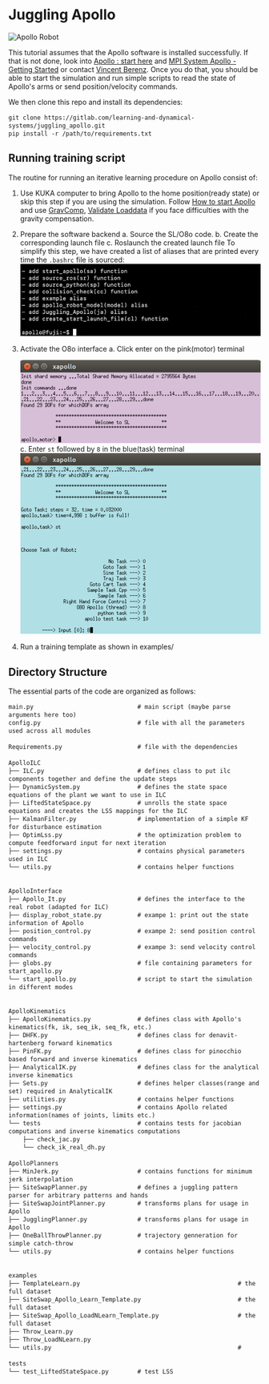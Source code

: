 
# Juggling Apollo


![Apollo Robot](https://am.is.mpg.de/uploads/ckeditor/pictures/80/content_Apollo2__1600x1067_.jpg)


This tutorial assumes that the Apollo software is installed successfully.
If that is not done, look into [Apollo : start here](https://atlas.is.localnet/confluence/display/AMDW/Apollo+%3A+start+here) and [MPI System Apollo - Getting Started](https://atlas.is.localnet/confluence/display/AMDW/MPI+System+Apollo+-+Getting+Started) or contact [Vincent Berenz](https://ei.is.mpg.de/person/vberenz).
Once you do that, you should be able to start the simulation and run simple scripts to read the state of Apollo's arms or send position/velocity commands.

We then clone this repo and install its dependencies:
```
git clone https://gitlab.com/learning-and-dynamical-systems/juggling_apollo.git
pip install -r /path/to/requirements.txt
```

## Running training script
The routine for running an iterative learning procedure on Apollo consist of:
1. Use KUKA computer to bring Apollo to the home position(ready state) or skip this step if you are using the simulation. Follow [How to start Apollo](https://atlas.is.localnet/confluence/pages/viewpage.action?spaceKey=AMDW&title=How+to+start+Apollo+and+control+it+from+SL) and use [GravComp](https://atlas.is.localnet/confluence/pages/viewpage.action?spaceKey=AMDW&title=GravComp+Mode+illigal+state), [Validate Loaddata](https://atlas.is.localnet/confluence/pages/viewpage.action?spaceKey=AMDW&title=Validate+Loaddata+%24TORQUE_AXIS_EST+limit+exceeded) if you face difficulties with the gravity compensation.

2. Prepare the software backend
   a.  Source the SL/O8o code.
   b.  Create the corresponding launch file
   c.  Roslaunch the created launch file
   To simplify this step, we have created a list of aliases that are printed every time the ```.bashrc``` file is sourced:
   ![aliases](Readme.assets/aliases.png)

3. Activate the O8o interface
   a. Click enter on the pink(motor) terminal

   ![pink_terminal](Readme.assets/pink_terminal.png)
   c. Enter ```st``` followed by ```8``` in the blue(task) terminal
   ![blue_terminal](Readme.assets/blue_terminal.png)

4. Run a training template as shown in examples/



## Directory Structure
The essential parts of the code are organized as follows:

```
main.py                             # main script (maybe parse arguments here too)
config.py                           # file with all the parameters used across all modules

Requirements.py                     # file with the dependencies

ApolloILC
├── ILC.py                          # defines class to put ilc components together and define the update steps
├── DynamicSystem.py                # defines the state space equations of the plant we want to use in ILC
├── LiftedStateSpace.py             # unrolls the state space equations and creates the LSS mappings for the ILC
├── KalmanFilter.py                 # implementation of a simple KF for disturbance estimation
├── OptimLss.py                     # the optimization problem to compute feedforward input for next iteration
├── settings.py                     # contains physical parameters used in ILC
└── utils.py                        # contains helper functions


ApolloInterface
├── Apollo_It.py                    # defines the interface to the real robot (adapted for ILC)
├── display_robot_state.py          # exampe 1: print out the state information of Apollo
├── position_control.py             # exampe 2: send position control commands
├── velocity_control.py             # exampe 3: send velocity control commands
├── globs.py                        # file containing parameters for start_apollo.py
└── start_apollo.py                 # script to start the simulation in different modes


ApolloKinematics
├── ApolloKinematics.py             # defines class with Apollo's kinematics(fk, ik, seq_ik, seq_fk, etc.)
├── DHFK.py                         # defines class for denavit-hartenberg forward kinematics
├── PinFK.py                        # defines class for pinocchio based forward and inverse kinematics
├── AnalyticalIK.py                 # defines class for the analytical inverse kinematics
├── Sets.py                         # defines helper classes(range and set) required in AnalyticalIK
├── utilities.py                    # contains helper functions
├── settings.py                     # contains Apollo related information(names of joints, limits etc.)
└── tests                           # contains tests for jacobian computations and inverse kinematics computations
    ├── check_jac.py
    └── check_ik_real_dh.py

ApolloPlanners
├── MinJerk.py                      # contains functions for minimum jerk interpolation
├── SiteSwapPlanner.py              # defines a juggling pattern parser for arbitrary patterns and hands
├── SiteSwapJointPlanner.py         # transforms plans for usage in Apollo
├── JugglingPlanner.py              # transforms plans for usage in Apollo
├── OneBallThrowPlanner.py          # trajectory genneration for simple catch-throw
└── utils.py                        # contains helper functions


examples
├── TemplateLearn.py                                            # the full dataset
├── SiteSwap_Apollo_Learn_Template.py                           # the full dataset
├── SiteSwap_Apollo_LoadNLearn_Template.py                      # the full dataset
├── Throw_Learn.py
├── Throw_LoadNLearn.py
└── utils.py                                                    #

tests
└── test_LiftedStateSpace.py        # test LSS
```
